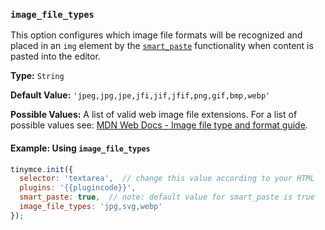 ### `image_file_types`

This option configures which image file formats will be recognized and placed in an `img` element by the [`smart_paste`](#smart_paste) functionality when content is pasted into the editor.

**Type:** `String`

**Default Value:** `'jpeg,jpg,jpe,jfi,jif,jfif,png,gif,bmp,webp'`

**Possible Values:** A list of valid web image file extensions. For a list of possible values see: [MDN Web Docs - Image file type and format guide](https://developer.mozilla.org/en-US/docs/Web/Media/Formats/Image_types).

#### Example: Using `image_file_types`

```js
tinymce.init({
  selector: 'textarea',  // change this value according to your HTML
  plugins: '{{plugincode}}',
  smart_paste: true,  // note: default value for smart_paste is true
  image_file_types: 'jpg,svg,webp'
});
```
